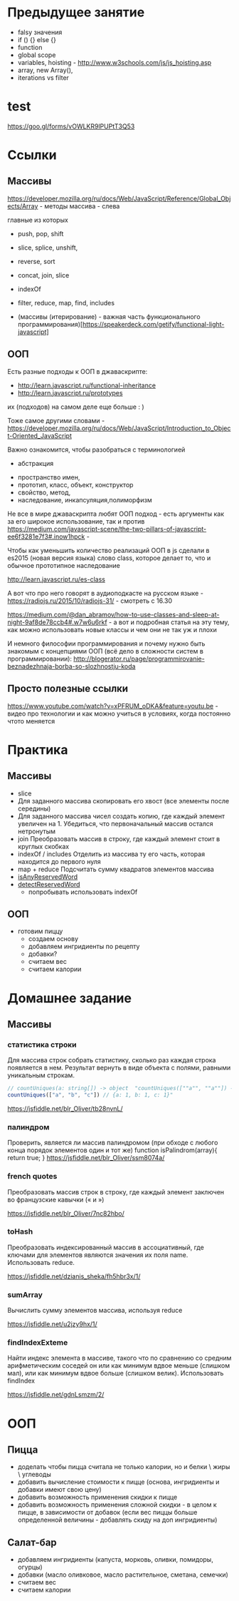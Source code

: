 # Предыдущее занятие
* falsy значения
* if () {} else {}
* function
* global scope
* variables, hoisting - http://www.w3schools.com/js/js_hoisting.asp
* array, new Array(), 
* iterations vs filter

# test

https://goo.gl/forms/vOWLKR9lPUPtT3Q53

# Ссылки
## Массивы

https://developer.mozilla.org/ru/docs/Web/JavaScript/Reference/Global_Objects/Array - методы массива - слева

главные из которых
* push, pop, shift
* slice, splice, unshift,
* reverse, sort
* concat, join, slice
* indexOf
* filter, reduce, map, find, includes

* (массивы (итерирование) - важная часть функционального программирования)[https://speakerdeck.com/getify/functional-light-javascript]

## ООП
Есть разные подходы к ООП в джаваскрипте: 
* http://learn.javascript.ru/functional-inheritance
* http://learn.javascript.ru/prototypes

их (подходов) на самом деле еще больше : )

Тоже самое другими словами - https://developer.mozilla.org/ru/docs/Web/JavaScript/Introduction_to_Object-Oriented_JavaScript

Важно ознакомится, чтобы разобраться с терминологией 
- абстракция 
* пространство имен, 
* прототип, класс, объект, конструктор
* свойство, метод, 
* наследование, инкапсуляция,полиморфизм

Не все в мире джаваскрипта любят ООП подход - есть аргументы как за его широкое использование, так и против
https://medium.com/javascript-scene/the-two-pillars-of-javascript-ee6f3281e7f3#.inow1hpck - 

Чтобы как уменьшить количество реализаций ООП в js сделали в es2015 (новая версия языка) слово class, которое делает то, что и обычное прототипное наследование

http://learn.javascript.ru/es-class

А вот что про него говорят в аудиоподкасте на русском языке - https://radiojs.ru/2015/10/radiojs-31/ - смотреть с 16.30

https://medium.com/@dan_abramov/how-to-use-classes-and-sleep-at-night-9af8de78ccb4#.w7w6u6rkf - а вот и подробная статья на эту тему, как можно использовать новые классы и чем они не так уж и плохи

И немного философии программирования и почему нужно быть знакомым с концепциями ООП (всё дело в сложности систем в программировании):
http://blogerator.ru/page/programmirovanie-beznadezhnaja-borba-so-slozhnostju-koda

## Просто полезные ссылки
https://www.youtube.com/watch?v=xPFRUM_oDKA&feature=youtu.be - видео про технологии и как можно учиться в условиях, когда постоянно чтото меняется

# Практика
## Массивы
* slice
* Для заданного массива скопировать его хвост (все элементы после середины)
* Для заданного массива чисел создать копию, где каждый элемент увеличен на 1. Убедиться, что первоначальный массив остался нетронутым
* join	Преобразовать массив в строку, где каждый элемент стоит в круглых скобках
* indexOf / includes	Отделить из массива ту его часть, которая находится до первого нуля
* map + reduce Подсчитать сумму квадратов элементов массива
* [isAnyReservedWord](https://jsfiddle.net/dzianis_sheka/kq5ndhq6/)
* [detectReservedWord](https://jsfiddle.net/dzianis_sheka/n4j95to4/)
  * попробывать использовать indexOf

## ООП
* готовим пиццу
  * создаем основу
  * добавляем ингридиенты по рецепту
  * добавки?
  * считаем вес
  * считаем калории
  
# Домашнее задание
## Массивы
### статистика строки
Для массива строк собрать статистику, сколько раз каждая строка появляется в нем. Результат вернуть в виде объекта с полями, равными уникальным строкам.	
```javascript
// countUniques(a: string[]) -> object	"countUniques([""a"", ""a""]) -> {a: 2}
countUniques(["a", "b", "c"]) // {a: 1, b: 1, c: 1}"
```
https://jsfiddle.net/blr_Oliver/tb28nvnL/
### палиндром
Проверить, является ли массив палиндромом (при обходе с любого конца порядок элементов один и тот же)
function isPalindrom(array){
	return true;
}
https://jsfiddle.net/blr_Oliver/ssm8074a/

### french quotes

Преобразовать массив строк в строку, где каждый элемент заключен во французские кавычки (« и »)

https://jsfiddle.net/blr_Oliver/7nc82hbo/

### toHash
Преобразовать индексированный массив в ассоциативный, где ключами для элементов являются значения их поля name. Использовать reduce.

https://jsfiddle.net/dzianis_sheka/fh5hbr3x/1/

### sumArray

Вычислить сумму элементов массива, используя reduce

https://jsfiddle.net/u2jzy9hx/1/

### findIndexExteme

Найти индекс элемента в массиве, такого что по сравнению со средним арифметическим соседей он или как минимум вдвое меньше (слишком мал), или как минимум вдвое больше (слишком велик). Использовать findIndex

https://jsfiddle.net/gdnLsmzm/2/


# ООП
## Пицца
* доделать чтобы пицца считала не только калории, но и белки \ жиры \ углеводы
* добавить вычисление стоимости к пицце (основа, ингридиенты и добавки имеют свою цену)
* добавить возможность применения скидки к пицце
* добавить возможность применения сложной скидки - в целом к пицце, в зависимости от добавок (если вес пиццы больше определенной величины - добавлять скиду на доп ингридиенты)

## Салат-бар
* добавляем ингридиенты (капуста, морковь, оливки, помидоры, огурцы)
* добавки (масло оливковое, масло растительное, сметана, семечки)
* считаем вес
* считаем калории
